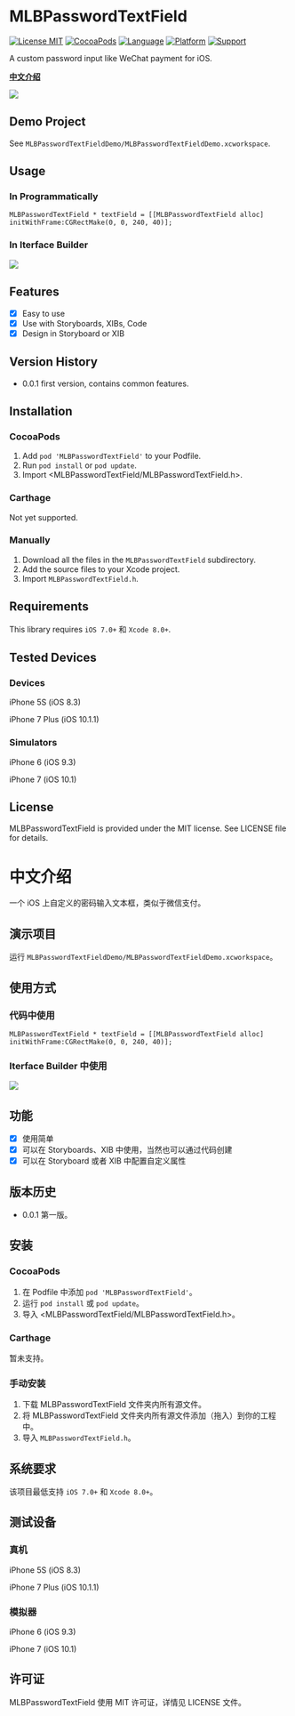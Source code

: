 # MLBPasswordTextField
[![License MIT](https://img.shields.io/badge/license-MIT-green.svg?style=flat)](https://raw.githubusercontent.com/meilbn/MLBPasswordTextField/master/LICENSE)
[![CocoaPods](https://img.shields.io/cocoapods/v/MLBPasswordTextField.svg)](https://github.com/meilbn/MLBPasswordTextField)
[![Language](https://img.shields.io/badge/language-Objective--C-brightgreen.svg)](https://developer.apple.com/swift)
[![Platform](https://img.shields.io/badge/platform-iOS-orange.svg)](https://www.apple.com/nl/ios/)
[![Support](https://img.shields.io/badge/support-iOS%207+%20-blue.svg?style=flat)](https://www.apple.com/nl/ios/)

A custom password input like WeChat payment for iOS.

**[中文介绍](https://github.com/meilbn/MLBPasswordTextField#中文介绍)**

![][Demo]

## Demo Project
See ``MLBPasswordTextFieldDemo/MLBPasswordTextFieldDemo.xcworkspace``.

## Usage
### In Programmatically

```
MLBPasswordTextField * textField = [[MLBPasswordTextField alloc] initWithFrame:CGRectMake(0, 0, 240, 40)];
```

### In Iterface Builder

![][Demo_In_IB]

## Features
- [x] Easy to use
- [x] Use with Storyboards, XIBs, Code
- [x] Design in Storyboard or XIB

## Version History
- 0.0.1 first version, contains common features.

## Installation
### CocoaPods
1. Add ``pod 'MLBPasswordTextField'`` to your Podfile.
2. Run ``pod install`` or ``pod update``.
3. Import \<MLBPasswordTextField/MLBPasswordTextField.h\>.

### Carthage
Not yet supported.

### Manually
1. Download all the files in the ``MLBPasswordTextField`` subdirectory.
2. Add the source files to your Xcode project.
3. Import ``MLBPasswordTextField.h``.

## Requirements
This library requires ``iOS 7.0+`` 和 ``Xcode 8.0+``.

## Tested Devices
### Devices
iPhone 5S (iOS 8.3)

iPhone 7 Plus (iOS 10.1.1)

### Simulators
iPhone 6 (iOS 9.3)

iPhone 7 (iOS 10.1)

## License
MLBPasswordTextField is provided under the MIT license. See LICENSE file for details.

# 中文介绍
一个 iOS 上自定义的密码输入文本框，类似于微信支付。

## 演示项目
运行 ``MLBPasswordTextFieldDemo/MLBPasswordTextFieldDemo.xcworkspace``。

## 使用方式
### 代码中使用

```
MLBPasswordTextField * textField = [[MLBPasswordTextField alloc] initWithFrame:CGRectMake(0, 0, 240, 40)];
```

### Iterface Builder 中使用

![][Demo_In_IB]

## 功能
- [x] 使用简单
- [x] 可以在 Storyboards、XIB 中使用，当然也可以通过代码创建
- [x] 可以在 Storyboard 或者 XIB 中配置自定义属性

## 版本历史
- 0.0.1 第一版。

## 安装
### CocoaPods
1. 在 Podfile 中添加 ``pod 'MLBPasswordTextField'``。
2. 运行 ``pod install`` 或 ``pod update``。
3. 导入 \<MLBPasswordTextField/MLBPasswordTextField.h\>。

### Carthage
暂未支持。

### 手动安装
1. 下载 MLBPasswordTextField 文件夹内所有源文件。
2. 将 MLBPasswordTextField 文件夹内所有源文件添加（拖入）到你的工程中。
3. 导入 ``MLBPasswordTextField.h``。

## 系统要求
该项目最低支持 ``iOS 7.0+`` 和 ``Xcode 8.0+``。

## 测试设备
### 真机
iPhone 5S (iOS 8.3)

iPhone 7 Plus (iOS 10.1.1)

### 模拟器
iPhone 6 (iOS 9.3)

iPhone 7 (iOS 10.1)

## 许可证
MLBPasswordTextField 使用 MIT 许可证，详情见 LICENSE 文件。

[Demo]: https://github.com/meilbn/MLBPasswordTextField/blob/master/Screenshots/Demo.gif
[Demo_In_IB]: https://github.com/meilbn/MLBPasswordTextField/blob/master/Screenshots/Demo_In_IB.png